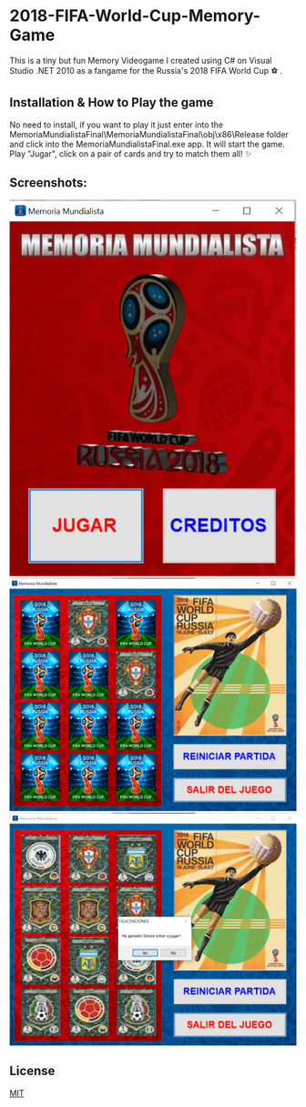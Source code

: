 #  2018-FIFA-World-Cup-Memory-Game

This is a  tiny but fun Memory Videogame I created using C# on Visual Studio .NET 2010 as a fangame for the Russia's 2018 FIFA World Cup ⚽ .

## Installation & How to Play the game 

No need to install, if you want to play it just enter into the MemoriaMundialistaFinal\MemoriaMundialistaFinal\obj\x86\Release folder and click into the MemoriaMundialistaFinal.exe app. It will start the game. Play "Jugar", click on a pair of cards and try to match them all! ✨

## Screenshots:
![Screenshot](screenshots/1.png)
![Screenshot](screenshots/2.png)
![Screenshot](screenshots/3.png)


## License
[MIT](https://choosealicense.com/licenses/mit/)
